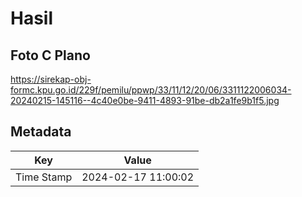 # Hasil

## Foto C Plano

https://sirekap-obj-formc.kpu.go.id/229f/pemilu/ppwp/33/11/12/20/06/3311122006034-20240215-145116--4c40e0be-9411-4893-91be-db2a1fe9b1f5.jpg


## Metadata

| Key        | Value               |
| ---------- | ------------------- |
| Time Stamp | 2024-02-17 11:00:02 |



